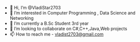 - 👋 Hi, I’m @VladiStar2703
- 👀 I’m interested in Computer Programming , Data Science and Networking
- 🌱 I’m currently a B.Sc Student 3rd year 
- 💞️ I’m looking to collaborate on C#,C++,Java,Web projects
- 📫 How to reach me - vladist2703@gmail.com

<!---
VladiStar2703/VladiStar2703 is a ✨ special ✨ repository because its `README.md` (this file) appears on your GitHub profile.
You can click the Preview link to take a look at your changes.
--->
